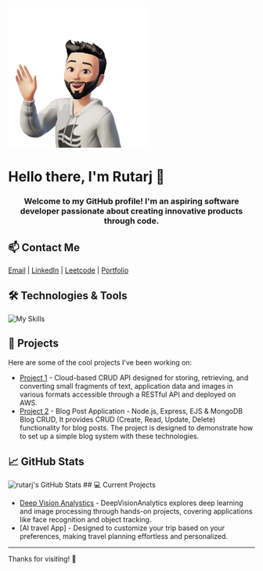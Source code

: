 ![github-header-image (1)](https://raw.githubusercontent.com/rutarj/rutarj/refs/heads/main/An8t-tIMQ4Q5JeR8Ns-rhwMAfB1kBWpO2751XY6ooAoVKbZVzqbvNyzHVdFgSMD-SLkjpjPNboFMK85YeYN0nPLxfR993T3M1E4FtgNwAYLwYpg.webp)
# Hello there, I'm Rutarj 👋

<h3 align="center">Welcome to my GitHub profile! I'm an aspiring software developer passionate about creating innovative products through code.</h3>

## 📫 Contact Me
[Email](mailto:shahrutarj@gmail.com) | [LinkedIn](https://www.linkedin.com/in/rutarj-shah-29b842270/) | [Leetcode](https://leetcode.com/u/shahrutarj/) | [Portfolio](https://yourportfolio.com)

## 🛠️ Technologies & Tools

![My Skills](https://skillicons.dev/icons?i=js,html,css,react,nodejs,express,postgres,mongodb,git,github,bootstrap,tailwind,graphql,docker,python,java,typescript,vue,angular,jquery,linux)

## 🔧 Projects

Here are some of the cool projects I've been working on:

- [Project 1](https://github.com/rutarj/fragments) - Cloud-based CRUD API designed for storing, retrieving, and converting small fragments of text, application data and images in various formats accessible through a RESTful API and deployed on AWS.
- [Project 2](https://github.com/rutarj/Blog-Post-Application) - Blog Post Application - Node.js, Express, EJS & MongoDB Blog CRUD, It provides CRUD (Create, Read, Update, Delete) functionality for blog posts. The project is designed to demonstrate how to set up a simple blog system with these technologies.

## 📈 GitHub Stats

<img src="https://github-readme-stats.vercel.app/api/top-langs/?username=rutarj&theme=tokyonight&show_icons=true&hide_border=true&layout=compact" alt="rutarj's GitHub Stats" />
## 💻 Current Projects



- [Deep Vision Analystics](https://github.com/rutarj/Deep-Vision-Analytics) - DeepVisionAnalytics explores deep learning and image processing through hands-on projects, covering applications like face recognition and object tracking.
- [AI travel App] - Designed to customize your trip based on your preferences, making travel planning effortless and personalized.

---

Thanks for visiting! 🌟
